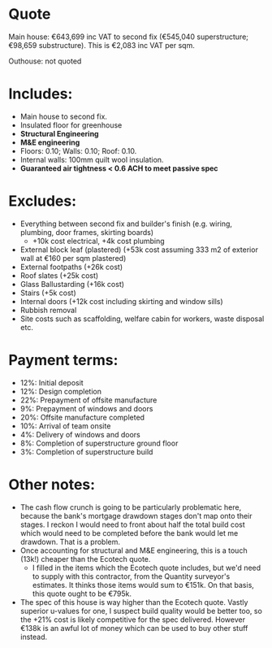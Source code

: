 # Quote

Main house: €643,699 inc VAT to second fix (€545,040 superstructure; €98,659 substructure). This is €2,083 inc VAT per sqm.

Outhouse: not quoted

# Includes:

- Main house to second fix.
- Insulated floor for greenhouse
- **Structural Engineering**
- **M&E engineering**
- Floors: 0.10; Walls: 0.10; Roof: 0.10.
- Internal walls: 100mm quilt wool insulation.
- **Guaranteed air tightness < 0.6 ACH to meet passive spec**

# Excludes:

- Everything between second fix and builder's finish (e.g. wiring, plumbing, door frames, skirting boards)
    - +10k cost electrical, +4k cost plumbing
- External block leaf (plastered) (+53k cost assuming 333 m2 of exterior wall at €160 per sqm plastered)
- External footpaths (+26k cost)
- Roof slates (+25k cost)
- Glass Ballustarding (+16k cost)
- Stairs (+5k cost)
- Internal doors (+12k cost including skirting and window sills)
- Rubbish removal
- Site costs such as scaffolding, welfare cabin for workers, waste disposal etc.

# Payment terms:

- 12%: Initial deposit
- 12%: Design completion
- 22%: Prepayment of offsite manufacture
- 9%: Prepayment of windows and doors
- 20%: Offsite manufacture completed
- 10%: Arrival of team onsite
- 4%: Delivery of windows and doors
- 8%: Completion of superstructure ground floor
- 3%: Completion of superstructure build

# Other notes:

- The cash flow crunch is going to be particularly problematic here, because the bank's mortgage drawdown stages don't map onto their stages. I reckon I would need to front about half the total build cost which would need to be completed before the bank would let me drawdown. That is a problem.
- Once accounting for structural and M&E engineering, this is a touch (13k!) cheaper than the Ecotech quote.
    - I filled in the items which the Ecotech quote includes, but we'd need to supply with this contractor, from the Quantity surveyor's estimates. It thinks those items would sum to €151k. On that basis, this quote ought to be €795k.
- The spec of this house is way higher than the Ecotech quote. Vastly superior u-values for one, I suspect build quality would be better too, so the +21% cost is likely competitive for the spec delivered. However €138k is an awful lot of money which can be used to buy other stuff instead.
